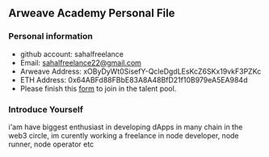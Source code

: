 ## Arweave Academy Personal File

### Personal information

- github account: sahalfreelance
- Email: sahalfreelance22@gmail.com
- Arweave Address: xOByDyWt0SisefY-QcleDgdLEsKcZ6SKx19vkF3PZKc
- ETH Address: 0x64ABFd88FBbE83A8A48BfD21f10B979eA5EA984d
- Please finish this [form](https://docs.google.com/forms/d/e/1FAIpQLSfWA5fIIcBgmRppm3jNz5vmf9Mai_QMVil-2pO4r7YKn_Zhtw/viewform?usp=sf_link) to join in the talent pool.

### Introduce Yourself
 i'am have biggest enthusiast in developing dApps in many chain in the web3 circle, im curently working a freelance in node developer, node runner, node operator etc
